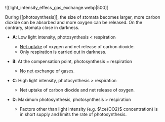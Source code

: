 ![[light_intensity_effecs_gas_exchange.webp|500]]

During [[photosynthesis]], the size of stomata becomes larger, more carbon dioxide can be absorbed and more oxygen can be released. On the contrary, stomata close in darkness.

- **A**: Low light intensity, photosynthesis < respiration
	- <u>Net uptake</u> of oxygen and net release of carbon dioxide.
	- Only respiration is carried out in darkness.

- **B**: At the compensation point, photosynthesis = respiration
	- <u>No net</u> exchange of gases.

- **C**: High light intensity, photosynthesis > respiration
	- Net uptake of carbon dioxide and net release of oxygen.

- **D**: Maximum photosynthesis, photosynthesis > respiration
	- Factors other than light intensity (e.g. $\ce{CO2}$ concentration) is in short supply and limits the rate of photosynthesis.
